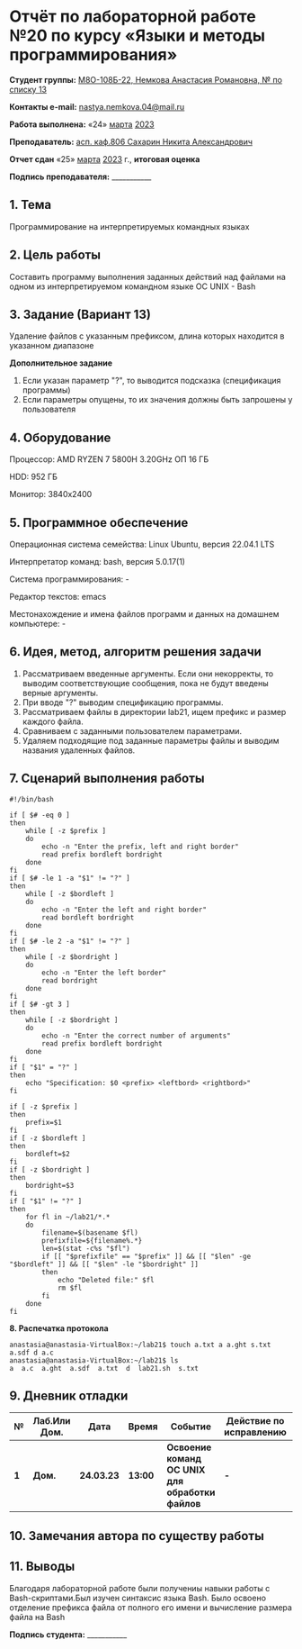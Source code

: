 # Отчёт по лабораторной работе №20 по курсу «Языки и методы программирования»

<b>Студент группы:</b> <ins>М8О-108Б-22, Немкова Анастасия Романовна, № по списку 13</ins>

<b>Контакты e-mail:</b> <ins>nastya.nemkova.04@mail.ru<ins>

<b>Работа выполнена:</b> «24» <ins>марта</ins> <ins>2023</ins>

<b>Преподаватель:</b> <ins>асп. каф.806 Сахарин Никита Александрович</ins>

<b>Отчет сдан</b> «25» <ins>марта</ins> <ins>2023</ins> г., <b>итоговая оценка</b> <ins></ins>

<b>Подпись преподавателя:</b> ___________

## 1. Тема

Программирование на интерпретируемых командных языках

## 2. Цель работы

Составить программу выполнения заданных действий над файлами на одном из интерпретируемом командном языке ОС UNIX - Bash

## 3. Задание (Вариант 13)

Удаление файлов с указанным префиксом, длина которых находится в указанном диапазоне

**Дополнительное задание**
1) Если указан параметр "?", то выводится подсказка (спецификация программы)
2) Если параметры опущены, то их значения должны быть запрошены у пользователя

## 4. Оборудование

Процессор: AMD RYZEN 7 5800H 3.20GHz ОП 16 ГБ

HDD: 952 ГБ

Монитор: 3840x2400

## 5. Программное обеспечение

Операционная система семейства: Linux Ubuntu, версия 22.04.1 LTS

Интерпретатор команд: bash, версия 5.0.17(1)

Система программирования: -

Редактор текстов: emacs

Местонахождение и имена файлов программ и данных на домашнем компьютере: -

## 6. Идея, метод, алгоритм решения задачи

1. Рассматриваем введенные аргументы. Если они некорректы, то выводим соответствующие сообщения, пока не будут введены верные аргументы.
2. При вводе "?" выводим спецификацию программы.
3. Рассматриваем файлы в директории lab21, ищем префикс и размер каждого файла.
4. Сравниваем с заданными пользователем параметрами.
5. Удаляем подходящие под заданные параметры файлы и выводим названия удаленных файлов.

## 7. Сценарий выполнения работы

```
#!/bin/bash

if [ $# -eq 0 ]
then
    while [ -z $prefix ]
    do
        echo -n "Enter the prefix, left and right border"
        read prefix bordleft bordright
    done
fi
if [ $# -le 1 -a "$1" != "?" ]
then
    while [ -z $bordleft ]
    do
        echo -n "Enter the left and right border"
        read bordleft bordright
    done
fi
if [ $# -le 2 -a "$1" != "?" ]
then
    while [ -z $bordright ]
    do
        echo -n "Enter the left border"
        read bordright
    done
fi
if [ $# -gt 3 ]
then
    while [ -z $bordright ]
    do
        echo -n "Enter the correct number of arguments"
        read prefix bordleft bordright
    done
fi
if [ "$1" = "?" ]
then
    echo "Specification: $0 <prefix> <leftbord> <rightbord>"
fi

if [ -z $prefix ]
then
    prefix=$1
fi
if [ -z $bordleft ]
then
    bordleft=$2
fi
if [ -z $bordright ]
then
    bordright=$3
fi
if [ "$1" != "?" ]
then
    for fl in ~/lab21/*.*
    do
        filename=$(basename $fl)
        prefixfile=${filename%.*}
        len=$(stat -c%s "$fl")
        if [[ "$prefixfile" == "$prefix" ]] && [[ "$len" -ge "$bordleft" ]] && [[ "$len" -le "$bordright" ]]
        then
            echo "Deleted file:" $fl
            rm $fl
        fi
    done
fi
```


**8. Распечатка протокола**

```
anastasia@anastasia-VirtualBox:~/lab21$ touch a.txt a a.ght s.txt a.sdf d a.c
anastasia@anastasia-VirtualBox:~/lab21$ ls
a  a.c  a.ght  a.sdf  a.txt  d  lab21.sh  s.txt

```

## 9. Дневник отладки

| **№** | **Лаб.Или Дом.** | **Дата** | **Время** | **Событие** | **Действие по исправлению** | **Примечание** |
| --- | --- | --- | --- | --- | --- | --- |
| **1** | **Дом.** | **24.03.23** | **13:00** | **Освоение команд ОС UNIX для обработки файлов** | **-** | **-** |

## 10. Замечания автора по существу работы


## 11. Выводы

Благодаря лабораторной работе были получениы навыки работы с Bash-скриптами.Был изучен синтаксис языка Bash. Было освоено отделение префикса файла от полного его имени и вычисление размера файла на Bash 

<b>Подпись студента:</b> ___________
